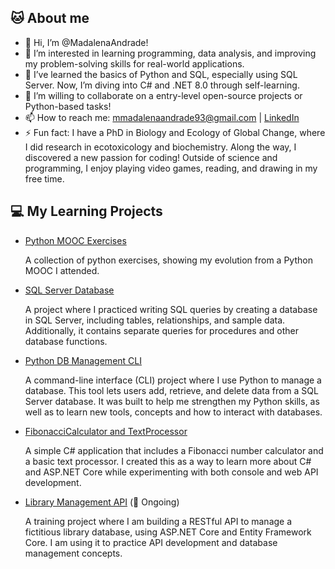 ## 🐱 About me
- 👋 Hi, I’m @MadalenaAndrade!
- 👀 I’m interested in learning programming, data analysis, and improving my problem-solving skills for real-world applications.
- 🌱 I’ve learned the basics of Python and SQL, especially using SQL Server. Now, I’m diving into C# and .NET 8.0 through self-learning.
- 💞️ I’m willing to collaborate on a entry-level open-source projects or Python-based tasks!
- 📫 How to reach me: mmadalenaandrade93@gmail.com | [LinkedIn](https://www.linkedin.com/in/madalena-andrade/)  
- ⚡ Fun fact: I have a PhD in Biology and Ecology of Global Change, where I did research in ecotoxicology and biochemistry. Along the way, I discovered a new passion for coding! Outside of science and programming, I enjoy playing video games, reading, and drawing in my free time.

## 💻 My Learning Projects
- [Python MOOC Exercises](https://github.com/MadalenaAndrade/Python-Learning-Exercises)
   
  A collection of python exercises, showing my evolution from a Python MOOC I attended.
- [SQL Server Database](https://github.com/MadalenaAndrade/LibraryDB-SQL-Scripts) 
  
  A project where I practiced writing SQL queries by creating a database in SQL Server, including tables, relationships, and sample data. Additionally, it contains separate queries for procedures and other database functions.
- [Python DB Management CLI](https://github.com/MadalenaAndrade/LibraryCLI-Python) 
  
  A command-line interface (CLI) project where I use Python to manage a database. This tool lets users add, retrieve, and delete data from a SQL Server database. It was built to help me strengthen my Python skills, as well as to learn new tools, concepts and how to interact with databases.
- [FibonacciCalculator and TextProcessor](https://github.com/MadalenaAndrade/FibonacciTextCLI-API)
  
  A simple C# application that includes a Fibonacci number calculator and a basic text processor. I created this as a way to learn more about C# and ASP.NET Core while experimenting with both console and web API development.
- [Library Management API](https://github.com/MadalenaAndrade/FibonacciTextCLI-API) (🔧 Ongoing)
  
  A training project where I am building a RESTful API to manage a fictitious library database, using ASP.NET Core and Entity Framework Core. I am using it to practice API development and database management concepts.
<!---
MadalenaAndrade/MadalenaAndrade is a ✨ special ✨ repository because its `README.md` (this file) appears on your GitHub profile.
You can click the Preview link to take a look at your changes.
--->
